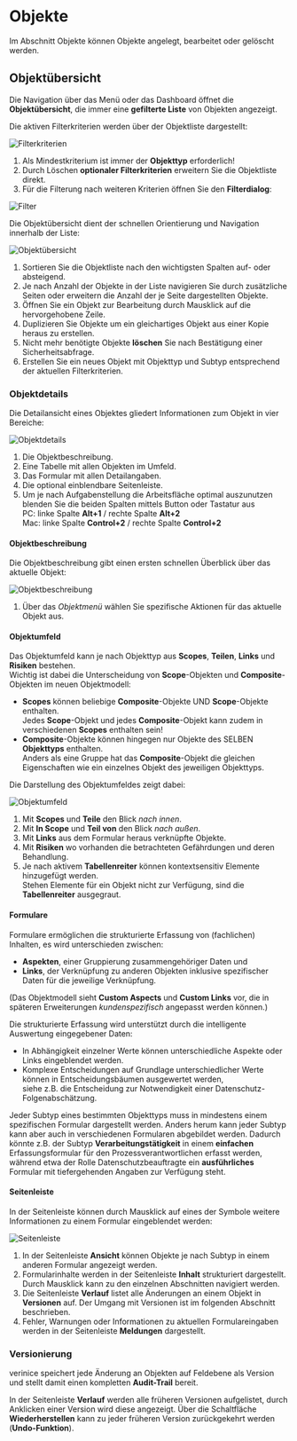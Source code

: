 # Objekte

Im Abschnitt Objekte können Objekte angelegt, bearbeitet oder gelöscht werden.

## Objektübersicht

Die Navigation über das Menü oder das Dashboard öffnet die **Objektübersicht**, die immer eine **gefilterte Liste** von Objekten angezeigt.

Die aktiven Filterkriterien werden über der Objektliste dargestellt:

![Filterkriterien](/assets/manual/filter-chips.de.png)

1. Als Mindestkriterium ist immer der **Objekttyp** erforderlich!
1. Durch Löschen **optionaler Filterkriterien** erweitern Sie die Objektliste direkt.
1. Für die Filterung nach weiteren Kriterien öffnen Sie den **Filterdialog**:

![Filter](/assets/manual/filter.de.png)

Die Objektübersicht dient der schnellen Orientierung und Navigation innerhalb der Liste:

![Objektübersicht](/assets/manual/object-list.de.png)

1. Sortieren Sie die Objektliste nach den wichtigsten Spalten auf- oder absteigend.
1. Je nach Anzahl der Objekte in der Liste navigieren Sie durch zusätzliche Seiten oder erweitern die Anzahl der je Seite dargestellten Objekte.
1. Öffnen Sie ein Objekt zur Bearbeitung durch Mausklick auf die hervorgehobene Zeile.
1. Duplizieren Sie Objekte um ein gleichartiges Objekt aus einer Kopie heraus zu erstellen.
1. Nicht mehr benötigte Objekte **löschen** Sie nach Bestätigung einer Sicherheitsabfrage.
1. Erstellen Sie ein neues Objekt mit Objekttyp und Subtyp entsprechend der aktuellen Filterkriterien.

### Objektdetails

Die Detailansicht eines Objektes gliedert Informationen zum Objekt in vier Bereiche:

![Objektdetails](/assets/manual/object-details.de.png)

1. Die Objektbeschreibung.
1. Eine Tabelle mit allen Objekten im Umfeld.
1. Das Formular mit allen Detailangaben.
1. Die optional einblendbare Seitenleiste.
1. Um je nach Aufgabenstellung die Arbeitsfläche optimal auszunutzen blenden Sie die beiden Spalten mittels Button oder Tastatur aus<br>PC: linke Spalte **Alt+1** / rechte Spalte **Alt+2**<br>Mac: linke Spalte **Control+2** / rechte Spalte **Control+2**

#### Objektbeschreibung

Die Objektbeschreibung gibt einen ersten schnellen Überblick über das aktuelle Objekt:

![Objektbeschreibung](/assets/manual/object-details_description.de.png)

1. Über das *Objektmenü* wählen Sie spezifische Aktionen für das aktuelle Objekt aus.

#### Objektumfeld

Das Objektumfeld kann je nach Objekttyp aus **Scopes**, **Teilen**, **Links** und **Risiken** bestehen.<br>
Wichtig ist dabei die Unterscheidung von **Scope**-Objekten und **Composite**-Objekten im neuen Objektmodell:<br>
* **Scopes** können beliebige **Composite**-Objekte UND **Scope**-Objekte enthalten.<br>Jedes **Scope**-Objekt und jedes **Composite**-Objekt kann zudem in verschiedenen **Scopes** enthalten sein!
* **Composite**-Objekte können hingegen nur Objekte des SELBEN **Objekttyps** enthalten.<br>Anders als eine Gruppe hat das **Composite**-Objekt die gleichen Eigenschaften wie ein einzelnes Objekt des jeweiligen Objekttyps.


Die Darstellung des Objektumfeldes zeigt dabei:

![Objektumfeld](/assets/manual/object-details_environment.de.png)

1. Mit **Scopes** und **Teile** den Blick *nach innen*.
1. Mit **In Scope** und **Teil von** den Blick *nach außen*.
1. Mit **Links** aus dem Formular heraus verknüpfte Objekte.
1. Mit **Risiken** wo vorhanden die betrachteten Gefährdungen und deren Behandlung.
1. Je nach aktivem **Tabellenreiter** können kontextsensitiv Elemente hinzugefügt werden.<br>Stehen Elemente für ein Objekt nicht zur Verfügung, sind die **Tabellenreiter** ausgegraut.

#### Formulare

Formulare ermöglichen die strukturierte Erfassung von (fachlichen) Inhalten, es wird unterschieden zwischen:

- **Aspekten**, einer Gruppierung zusammengehöriger Daten und
- **Links**, der Verknüpfung zu anderen Objekten inklusive spezifischer Daten für die jeweilige Verknüpfung.

(Das Objektmodell sieht **Custom Aspects** und **Custom Links** vor, die in späteren Erweiterungen *kundenspezifisch* angepasst werden können.)

Die strukturierte Erfassung wird unterstützt durch die intelligente Auswertung eingegebener Daten:

- In Abhängigkeit einzelner Werte können unterschiedliche Aspekte oder Links eingeblendet werden.
- Komplexe Entscheidungen auf Grundlage unterschiedlicher Werte können in Entscheidungsbäumen ausgewertet werden,<br>siehe z.B. die Entscheidung zur Notwendigkeit einer Datenschutz-Folgenabschätzung.

Jeder Subtyp eines bestimmten Objekttyps muss in mindestens einem spezifischen Formular dargestellt werden. Anders herum kann jeder Subtyp kann aber auch in verschiedenen Formularen abgebildet werden.
Dadurch könnte z.B. der Subtyp **Verarbeitungstätigkeit** in einem **einfachen** Erfassungsformular für den Prozessverantwortlichen erfasst werden, während etwa der Rolle Datenschutzbeauftragte ein **ausführliches** Formular mit tiefergehenden Angaben zur Verfügung steht.

#### Seitenleiste

In der Seitenleiste können durch Mausklick auf eines der Symbole weitere Informationen zu einem Formular eingeblendet werden:

![Seitenleiste](/assets/manual/object-details_sidebar.de.png)

1. In der Seitenleiste **Ansicht** können Objekte je nach Subtyp in einem anderen Formular angezeigt werden.
1. Formularinhalte werden in der Seitenleiste **Inhalt** strukturiert dargestellt. Durch Mausklick kann zu den einzelnen Abschnitten navigiert werden.
1. Die Seitenleiste **Verlauf** listet alle Änderungen an einem Objekt in **Versionen** auf. Der Umgang mit Versionen ist im folgenden Abschnitt beschrieben.
1. Fehler, Warnungen oder Informationen zu aktuellen Formulareingaben werden in der Seitenleiste **Meldungen** dargestellt.

### Versionierung

verinice speichert jede Änderung an Objekten auf Feldebene als Version und stellt damit einen kompletten **Audit-Trail** bereit.

In der Seitenleiste **Verlauf** werden alle früheren Versionen aufgelistet, durch Anklicken einer Version wird diese angezeigt. Über die Schaltfläche **Wiederherstellen** kann zu jeder früheren Version zurückgekehrt werden (**Undo-Funktion**).
